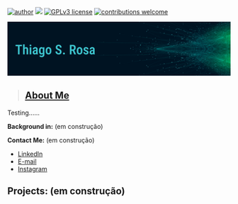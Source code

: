 [![author](https://img.shields.io/badge/author-thiagosouzadarosa-brightgreen.svg)](https://www.linkedin.com/in/thiagosouzadarosa) [![](https://img.shields.io/badge/python-3.9+-blue.svg)](https://www.python.org/downloads/release/python-391/) [![GPLv3 license](https://img.shields.io/badge/License-GPLv3-purple.svg)](http://perso.crans.org/besson/LICENSE.html) [![contributions welcome](https://img.shields.io/badge/contributions-welcome-red.svg?style=flat)](https://github.com/thiagosouzadarosa/Portifolio)

<p align="center">
  <img src="bannerTSR2.png" >
</p>

> ## <a href="https://www.linkedin.com/in/thiagosouzadarosa/">About Me</a>


Testing......



**Background in:** (em construção)

**Contact Me:** (em construção)

* [LinkedIn](https://www.linkedin.com/in/thiagosouzadarosa/)
* [E-mail](thiagosouzadarosa@gmail.com)
* [Instagram](https://www.instagram.com/thiagos.rosa/)



## Projects: (em construção)
